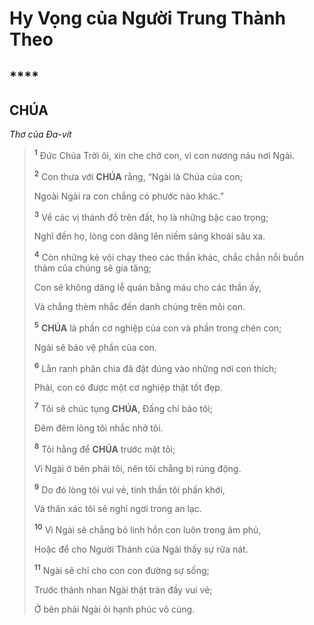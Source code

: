 # Hy Vọng của Người Trung Thành Theo

## \*\*\*\*

## CHÚA

_Thơ của Đa-vít_

> <sup><b>1</b></sup> Đức Chúa Trời ôi, xin che chở con, vì con nương náu nơi Ngài.
>
> <sup><b>2</b></sup> Con thưa với **CHÚA** rằng, “Ngài là Chúa của con;
>
> Ngoài Ngài ra con chẳng có phước nào khác.”
>
> <sup><b>3</b></sup> Về các vị thánh đồ trên đất, họ là những bậc cao trọng;
>
> Nghĩ đến họ, lòng con dâng lên niềm sảng khoái sâu xa.
>
> <sup><b>4</b></sup> Còn những kẻ vội chạy theo các thần khác, chắc chắn nỗi buồn thảm của chúng sẽ gia tăng;
>
> Con sẽ không dâng lễ quán bằng máu cho các thần ấy,
>
> Và chẳng thèm nhắc đến danh chúng trên môi con.
>
> <sup><b>5</b></sup> **CHÚA** là phần cơ nghiệp của con và phần trong chén con;
>
> Ngài sẽ bảo vệ phần của con.
>
> <sup><b>6</b></sup> Lằn ranh phân chia đã đặt đúng vào những nơi con thích;
>
> Phải, con có được một cơ nghiệp thật tốt đẹp.
>
> <sup><b>7</b></sup> Tôi sẽ chúc tụng **CHÚA**, Đấng chỉ bảo tôi;
>
> Đêm đêm lòng tôi nhắc nhở tôi.
>
> <sup><b>8</b></sup> Tôi hằng để **CHÚA** trước mặt tôi;
>
> Vì Ngài ở bên phải tôi, nên tôi chẳng bị rúng động.
>
> <sup><b>9</b></sup> Do đó lòng tôi vui vẻ, tinh thần tôi phấn khởi,
>
> Và thân xác tôi sẽ nghỉ ngơi trong an lạc.
>
> <sup><b>10</b></sup> Vì Ngài sẽ chẳng bỏ linh hồn con luôn trong âm phủ,
>
> Hoặc để cho Người Thánh của Ngài thấy sự rữa nát.
>
> <sup><b>11</b></sup> Ngài sẽ chỉ cho con con đường sự sống;
>
> Trước thánh nhan Ngài thật tràn đầy vui vẻ;
>
> Ở bên phải Ngài ôi hạnh phúc vô cùng.
